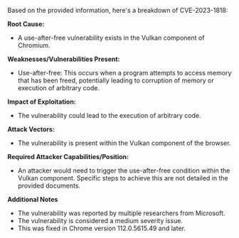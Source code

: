 Based on the provided information, here's a breakdown of CVE-2023-1818:

**Root Cause:**
- A use-after-free vulnerability exists in the Vulkan component of Chromium.

**Weaknesses/Vulnerabilities Present:**
- Use-after-free: This occurs when a program attempts to access memory that has been freed, potentially leading to corruption of memory or execution of arbitrary code.

**Impact of Exploitation:**
- The vulnerability could lead to the execution of arbitrary code.

**Attack Vectors:**
- The vulnerability is present within the Vulkan component of the browser.

**Required Attacker Capabilities/Position:**
-  An attacker would need to trigger the use-after-free condition within the Vulkan component. Specific steps to achieve this are not detailed in the provided documents.

**Additional Notes**
- The vulnerability was reported by multiple researchers from Microsoft.
- The vulnerability is considered a medium severity issue.
- This was fixed in Chrome version 112.0.5615.49 and later.